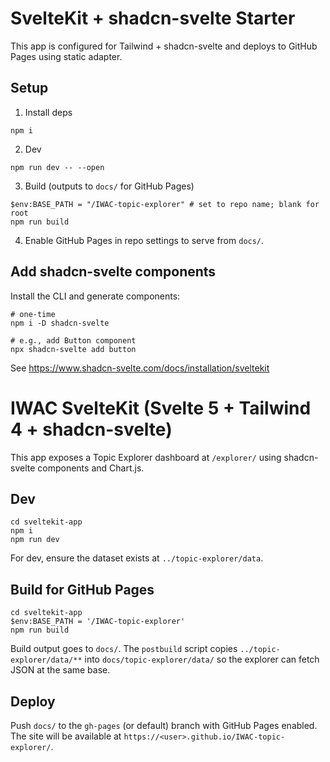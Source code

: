 # SvelteKit + shadcn-svelte Starter

This app is configured for Tailwind + shadcn-svelte and deploys to GitHub Pages using static adapter.

## Setup

1. Install deps

```pwsh
npm i
```

2. Dev

```pwsh
npm run dev -- --open
```

3. Build (outputs to `docs/` for GitHub Pages)

```pwsh
$env:BASE_PATH = "/IWAC-topic-explorer" # set to repo name; blank for root
npm run build
```

4. Enable GitHub Pages in repo settings to serve from `docs/`.

## Add shadcn-svelte components

Install the CLI and generate components:

```pwsh
# one-time
npm i -D shadcn-svelte

# e.g., add Button component
npx shadcn-svelte add button
```

See https://www.shadcn-svelte.com/docs/installation/sveltekit

# IWAC SvelteKit (Svelte 5 + Tailwind 4 + shadcn-svelte)

This app exposes a Topic Explorer dashboard at `/explorer/` using shadcn-svelte components and Chart.js.

## Dev

```pwsh
cd sveltekit-app
npm i
npm run dev
```

For dev, ensure the dataset exists at `../topic-explorer/data`.

## Build for GitHub Pages

```pwsh
cd sveltekit-app
$env:BASE_PATH = '/IWAC-topic-explorer'
npm run build
```

Build output goes to `docs/`. The `postbuild` script copies `../topic-explorer/data/**` into `docs/topic-explorer/data/` so the explorer can fetch JSON at the same base.

## Deploy
Push `docs/` to the `gh-pages` (or default) branch with GitHub Pages enabled. The site will be available at `https://<user>.github.io/IWAC-topic-explorer/`.